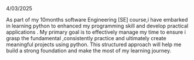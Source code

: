 4/03/2025

As part of my 10months software Engineering [SE] course,i have embarked in learning python to enhanced my programming skill and develop practical applications .
My primary goal is to effectively manage my time to ensure i grasp the fundamental ,consistently practice and ultimately create meaningful projects using python.
This structured approach will help me build a strong foundation and make the most of my learning journey. 
